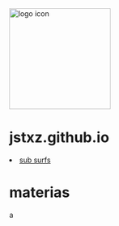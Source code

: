 <img src="https://upload.wikimedia.org/wikipedia/commons/8/85/Smiley.svg"  alt="logo icon" style="height: 200px; width:200px;"/>

# jstxz.github.io 



 <li class="masthead__menu-item">
     <a href="subwaysurfers.html" target="_blank" rel="noopener noreferrer">sub surfs</a>
    </li>








































# materias

 a